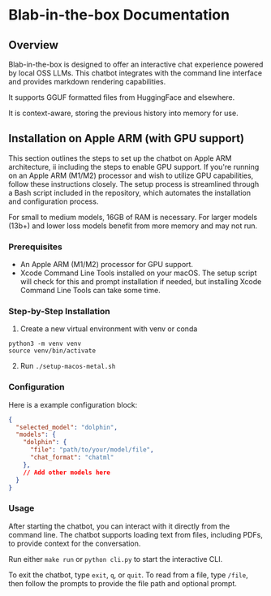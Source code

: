 # Blab-in-the-box Documentation

## Overview

Blab-in-the-box is designed to offer an interactive chat experience powered by local OSS LLMs. This chatbot integrates with the command line interface and provides markdown rendering capabilities.

It supports GGUF formatted files from HuggingFace and elsewhere.

It is context-aware, storing the previous history into memory for use.

## Installation on Apple ARM (with GPU support)

This section outlines the steps to set up the chatbot on Apple ARM architecture, ii including the steps to enable GPU support. If you're running on an Apple ARM (M1/M2) processor and wish to utilize GPU capabilities, follow these instructions closely. The setup process is streamlined through a Bash script included in the repository, which automates the installation and configuration process.

For small to medium models, 16GB of RAM is necessary. For larger models (13b+) and lower loss models benefit from more memory and may not run.

### Prerequisites

- An Apple ARM (M1/M2) processor for GPU support.
- Xcode Command Line Tools installed on your macOS. The setup script will check for this and prompt installation if needed, but installing Xcode Command Line Tools can take some time.

### Step-by-Step Installation

1. Create a new virtual environment with venv or conda

```shell
python3 -m venv venv
source venv/bin/activate
```

2. Run `./setup-macos-metal.sh`

### Configuration

Here is a example configuration block:

```json
{
  "selected_model": "dolphin",
  "models": {
    "dolphin": {
      "file": "path/to/your/model/file",
      "chat_format": "chatml"
    },
    // Add other models here
  }
}
```

### Usage

After starting the chatbot, you can interact with it directly from the command line. The chatbot supports loading text from files, including PDFs, to provide context for the conversation.

Run either `make run` or `python cli.py` to start the interactive CLI.

To exit the chatbot, type `exit`, `q`, or `quit`.
To read from a file, type `/file`, then follow the prompts to provide the file path and optional prompt.
